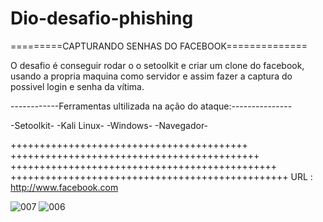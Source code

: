 
# Dio-desafio-phishing
 =========CAPTURANDO SENHAS DO FACEBOOK==============


O desafio é conseguir rodar o o setoolkit e criar um clone do facebook, usando a propria maquina como servidor e assim fazer a captura do possivel login e senha da vítima.


------------Ferramentas ultilizada na ação do ataque:---------------






-Setoolkit-
-Kali Linux-
-Windows-
-Navegador-

+++++++++++++++++++++++++++++++++++++++++
+++++++++++++++++++++++++++++++++++++++++++
++++++++++++++++++++++++++++++++++++++++++++++
++++++++++++++++++++++++++++++++++++++++++++++++ URL : http://www.facebook.com


![007](https://user-images.githubusercontent.com/111060830/222935950-70226a55-8dee-456e-825b-a7280653c958.png)
![006](https://user-images.githubusercontent.com/111060830/222935954-93c61aaf-a478-4afa-bc02-f5eae1255c2d.png)
